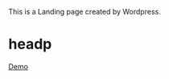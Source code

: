 This is a Landing page created by Wordpress.
# headp
<a href="https://code.wapborhan.com/headp/">Demo</a>
